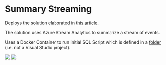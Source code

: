 # Summary Streaming

Deploys the solution elaborated in [this article](https://vincentlauzon.com/2018/05/22/taming-the-fire-hose-azure-stream-analytics/).

The solution uses Azure Stream Analytics to summarize a stream of events.

Uses a Docker Container to run initial SQL Script which is defined in a [folder](sql-docker) (i.e. not a Visual Studio project).

<a href="https://portal.azure.com/#create/Microsoft.Template/uri/https%3A%2F%2Fraw.githubusercontent.com%2Fvplauzon%2Fstreaming%2Fmaster%2FSummaryStreaming%2FDeployment%2Fazuredeploy.json" target="_blank">
    <img src="http://azuredeploy.net/deploybutton.png"/>
</a>
<a href="http://armviz.io/#/?load=https%3A%2F%2Fraw.githubusercontent.com%2Fvplauzon%2Fstreaming%2Fmaster%2FSummaryStreaming%2FDeployment%2Fazuredeploy.json" target="_blank">
    <img src="http://armviz.io/visualizebutton.png"/>
</a>